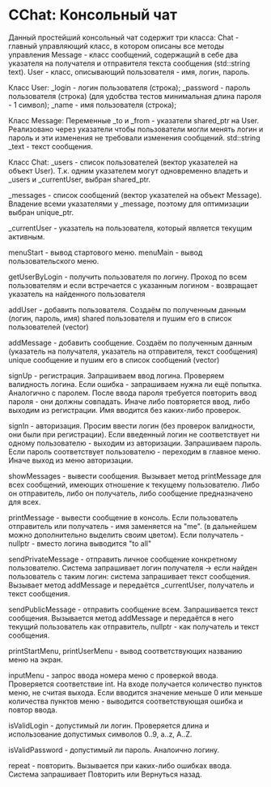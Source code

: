 # CChat: Консольный чат

Данный простейший консольный чат содержит три класса:
Chat - главный управляющий класс, в котором описаны все методы управления
Message - класс сообщений, содержащий в себе два указателя на получателя и отправителя текста сообщения (std::string text).
User - класс, описывающий пользователя - имя, логин, пароль.

Класс User:
_login - логин пользователя (строка);
_password - пароль пользователя (строка) (для удобства тестов минимальная длина пароля - 1 символ);
_name - имя пользователя (строка);

Класс Message:
Переменные _to и _from - указатели shared_ptr на User. Реализовано через указатели чтобы пользователи могли менять логин и пароль и эти изменения не требовали изменения сообщений.
std::string _text - текст сообщения.

Класс Chat:
_users - список пользователей (вектор указателей на объект User). Т.к. одним указателем могут одновременно владеть и _users и _currentUser, выбран shared_ptr.

_messages - список сообщений (вектор указателей на объект Message). Владение всеми указателями у _message, поэтому для оптимизации выбран unique_ptr.

_currentUser - указатель на пользователя, который является текущим активным.

menuStart - вывод стартового меню.
menuMain - вывод пользовательского меню.

getUserByLogin - получить пользователя по логину. Проход по всем пользователям и если встречается c указанным логином - возвращает указатель на найденного пользователя

addUser - добавить пользователя. Создаём по полученным данным (логин, пароль, имя) shared пользователя и пушим его в список пользователей (vector<User>)

addMessage - добавить сообщение. Создаём по полученным данным (указатель на получателя, указатель на отправителя, текст сообщения) unique сообщение и пушим его в список сообщений (vector<Message>)

signUp - регистрация. Запрашиваем ввод логина. Проверяем валидность логина. Если ошибка - запрашиваем нужна ли ещё попытка. Аналогично с паролем. После ввода пароля требуется повторить ввод пароля - они должны совпадать. Иначе либо повторяется ввод, либо выходим из регистрации. Имя вводится без каких-либо проверок.

signIn - авторизация. Просим ввести логин (без проверок валидности, они были при регистрации). Если введенный логин не соответствует ни одному пользователю - выходим из авторизации. Запрашиваем пароль. Если пароль соответствует пользователю - переходим в главное меню. Иначе выход из меню авторизации.

showMessages - вывести сообщения. Вызывает метод printMessage для всех сообщений, имеющих отношение к текущему пользователю. Либо он отправитель, либо он получатель, либо сообщение предназначено для всех.

printMessage - вывести сообщение в консоль. Если пользователь отправитель или получатель - имя заменяется на "me". (в дальнейшем можно дополнительно выделить своим цветом). Если получатель - nullptr - вместо логина выводится "to all"

sendPrivateMessage - отправить личное сообщение конкретному пользователю. Система запрашивает логин получателя -> если найден пользователь с таким логин: система запрашивает текст сообщения. Вызывает метод addMessage и передаётся _currentUser, получатель и текст сообщения.

sendPublicMessage - отправить сообщение всем. Запрашивается текст сообщения. Вызывается метод addMessage и передаётся в него текущий пользователь как отправитель, nullptr - как получатель и текст сообщения.

printStartMenu, printUserMenu - вывод соответствующих названию меню на экран.

inputMenu - запрос ввода номера меню с проверкой ввода. Проверяется соответствие int. На входе получается количество пунктов меню, не считая выхода. Если вводится значение меньше 0 или меньше количества пунктов меню - выводится соответствующая ошибка и повтор ввода.

isValidLogin - допустимый ли логин. Проверяется длина и использование допустимых символов 0..9, a..z, A..Z.

isValidPassword - допустимый ли пароль. Аналоично логину.

repeat - повторить. Вызывается при каких-либо ошибках ввода. Система запрашивает Повторить или Вернуться назад.